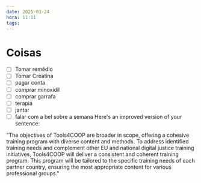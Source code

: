 ```yaml
---
date: 2025-03-24
hora: 11:11
tags:
---
```





# Coisas

- [ ] Tomar remédio
- [ ] Tomar Creatina
- [ ] pagar conta
- [ ] comprar minoxidil
- [ ] comprar garrafa
- [ ] terapia
- [ ] jantar
- [ ] falar com a bel sobre a semana
Here's an improved version of your sentence:

"The objectives of Tools4COOP are broader in scope, offering a cohesive training program with diverse content and methods. To address identified training needs and complement other EU and national digital justice training initiatives, Tools4COOP will deliver a consistent and coherent training program. This program will be tailored to the specific training needs of each partner country, ensuring the most appropriate content for various professional groups."

